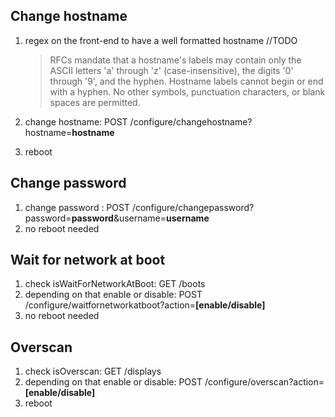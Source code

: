 ## Change hostname
1. regex on the front-end to have a well formatted hostname //TODO

    > RFCs mandate that a hostname's labels may contain only the ASCII letters 'a' through 'z' (case-insensitive), the digits '0' through '9', and the hyphen. 
    Hostname labels cannot begin or end with a hyphen.
    No other symbols, punctuation characters, or blank spaces are permitted.

2. change hostname: POST /configure/changehostname?hostname=**hostname**
3. reboot

## Change password
1. change password : POST /configure/changepassword?password=**password**&username=**username**
2. no reboot needed

## Wait for network at boot
1. check isWaitForNetworkAtBoot: GET /boots
2. depending on that enable or disable: POST /configure/waitfornetworkatboot?action=**[enable/disable]**
3. no reboot needed

## Overscan
1. check isOverscan: GET /displays
2. depending on that enable or disable: POST /configure/overscan?action=**[enable/disable]**
3. reboot